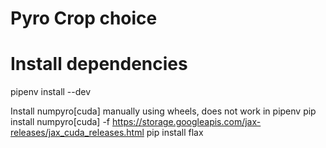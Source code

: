 
# Pyro Crop choice





# Install dependencies
pipenv install --dev

Install numpyro[cuda] manually using wheels, does not work in pipenv
pip install numpyro[cuda] -f https://storage.googleapis.com/jax-releases/jax_cuda_releases.html
pip install flax